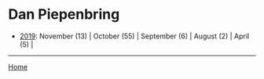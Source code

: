 # Dan Piepenbring

  * [2019](./dan-piepenbring-2019.md): 
      November (13) | 
      October (55) | 
      September (6) | 
      August (2) | 
      April (5) | 

----

[Home](../)
